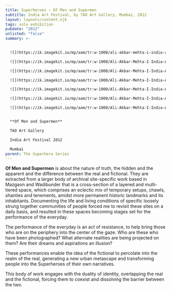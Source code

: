 ```yaml
---
title: Superheroes ~ Of Men and Supermen
subtitle: India Art Festival, by TAO Art Gallery, Mumbai, 2012
layout: layouts/content.njk
tags: solo exhibition
pubdate: "2012"
unlisted: "false"
summary: >-
  

  ![](https://ik.imagekit.io/mp/aam/tr:w-1000/ali-akbar-mehta-i-india-art-festival-2012-i-of-men-and-supermen-01-lenticular-and-vinyl-on-archival-mount-88-x-114-cm-edition-2_lo-res-for-web.jpg)

  ![](https://ik.imagekit.io/mp/aam/tr:w-1000/Ali-Akbar-Mehta-I-India-Art-Festival-2012-I-Of-Men-and-Supermen-02,-Lenticular-and-vinyl-on-archival-mount,--88-x-114-cm,-edition-2_lo-res-for-web-1.jpg)

  ![](https://ik.imagekit.io/mp/aam/tr:w-1000/Ali-Akbar-Mehta-I-India-Art-Festival-2012-I-Of-Men-and-Supermen-03,-Lenticular-and-vinyl-on-archival-mount,--88-x-114-cm,-edition-2_lo-res-for-web.jpg)

  ![](https://ik.imagekit.io/mp/aam/tr:w-1000/Ali-Akbar-Mehta-I-India-Art-Festival-2012-I-Of-Men-and-Supermen-04,-Lenticular-and-vinyl-on-archival-mount,--57-x-92-cm,-edition-1_lo-res-for-web-1.jpg)

  ![](https://ik.imagekit.io/mp/aam/tr:w-1000/Ali-Akbar-Mehta-I-India-Art-Festival-2012-I-Of-Men-and-Supermen-05,-Lenticular-and-vinyl-on-archival-mount,--57-x-92-cm,-edition-1_lo-res-for-web-1.jpg)

  ![](https://ik.imagekit.io/mp/aam/tr:w-1000/Ali-Akbar-Mehta-I-India-Art-Festival-2012-I-Of-Men-and-Supermen-06,-Lenticular-and-vinyl-on-archival-mount,--57-x-92-cm,-edition-1_lo-res-for-web-1.jpg)

  ![](https://ik.imagekit.io/mp/aam/tr:w-1000/Ali-Akbar-Mehta-I-India-Art-Festival-2012-I-Of-Men-and-Supermen-07,-Lenticular-and-vinyl-on-archival-mount,--57-x-92-cm,-edition-1_lo-res-for-web-1.jpg)


  **Of Men and Supermen**

  TAO Art Gallery

  India Art Festival 2012

  Mumbai
parent: The Superhero Series
---
```

**Of Men and Supermen** is about the nature of truth, the hidden and the apparent and the difference between the real and fictional. They are extracted from a larger body of archival site-specific work based in Mazgaon and Wadibunder that is a cross-section of a layered and multi-tiered space, which comprises an eclectic mix of temporary setups, chawls, shanties and tenements, amidst more permanent historic landmarks and its inhabitants. Documenting the life and living conditions of specific loosely strung together communities of people forced me to revisit these sites on a daily basis, and resulted in these spaces becoming stages set for the performance of the everyday.

The performance of the everyday is an act of resistance, to help bring those who are on the periphery into the center of the gaze. Who are these who have been photographed? What alternate realities are being projected on them? Are their dreams and aspirations an illusion?

These performances enable the idea of the fictional to percolate into the realm of the real, generating a new urban metascape and transforming people into the Superheroes of their own narratives.

This body of work engages with the duality of identity, overlapping the real and the fictional, forcing them to coexist and dissolving the barrier between the two.